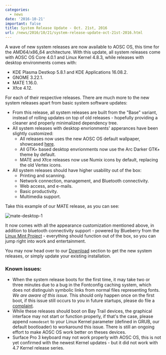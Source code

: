```yaml
---
categories:
  - news
date: '2016-10-21'
important: false
title: System Release Update - Oct. 21st, 2016
url: /news/2016/10/21/system-release-update-oct-21st-2016.html
---
```



A wave of new system releases are now available to AOSC OS, this time for the AMD64/x86_64 architecture. With this update, all system releases come with AOSC OS Core 4.0.1 and Linux Kernel 4.8.3, while releases with desktop environments comes with:

- KDE Plasma Destkop 5.8.1 and KDE Applications 16.08.2.
- GNOME 3.22.1.
- MATE 1.16.0.
- Xfce 4.12.

For each of their respective releases. There are much more to the new system releases apart from basic system software updates:

- From this release, all system releases are built from the "Base" variant, instead of rolling updates on top of old releases - hopefully providing a cleaner and properly minimalized dependency tree.
- All system releases with desktop envrionments' apperances have been slightly customized:
    - All releases now uses the new AOSC OS default wallpaper, showcased [here](https://aosc.io/news/aosc-oss-default-wallpapers).
    - All GTK+ based desktop envrionments now use the Arc Darker GTK+ theme by default.
    - MATE and Xfce releases now use Numix icons by default, replacing the old Vertex icons.
- All system releases should have higher usability out of the box:
    - Printing and scanning.
    - Network connection, management, and Bluetooth connectivity.
    - Web access, and e-mails.
    - Basic productivity.
    - Multimedia support.

Take this example of our MATE release, as you can see:

![mate-desktop-1](/assets/i/de-preview/mate/thumbs/1.png.jpg)

It now comes with all the appearance customization mentioned above, in addition to bluetooth connectivity support - powered by Blueberry from the [Linux Mint Project](https://github.com/linuxmint/blueberry) - everything should function out of the box, so you can jump right into work and entertainment.

You may now head over to our [Download](/os-download) section to get the new system releases, or simply update your existing installation.


### Known issues:

- When the system release boots for the first time, it may take two or three minutes due to a bug in the Fontconfig caching system, which does not distinguish symbolic links from normal files representing fonts. *We are aware of this issue.* This should only happen once on the first boot, if this issue still occurs to you in future startups, please do file a [complaint](https://github.com/AOSC-Dev/aosc-os-abbs/issues/new).
- While these releases should boot on Bay Trail devices, the graphical interface may not start or function properly, if that's the case, please append `nomodeset` to your Linux Kernel parameter (defined in GRUB, our default bootloader) to workaround this issue. There is still an ongoing effort to make AOSC OS work better on theses devices.
- Surface Pro 3 keyboard may not work properly with AOSC OS, this is not yet confirmed with the newest Kernel updates - but it did not work with 4.7 Kernel release series.